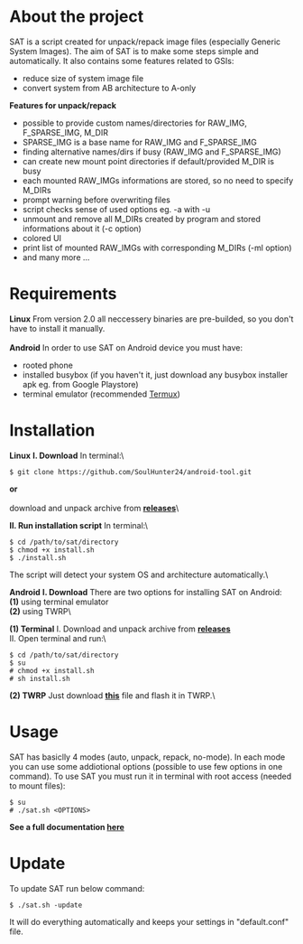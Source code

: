 # About the project

SAT is a script created for unpack/repack image files (especially Generic System Images). The aim of SAT is to make some steps simple and automatically. It also contains some features related to GSIs:

- reduce size of system image file
- convert system from AB architecture to A-only

**Features for unpack/repack**
* possible to provide custom names/directories for RAW_IMG, F_SPARSE_IMG, M_DIR
* SPARSE_IMG is a base name for RAW_IMG and F_SPARSE_IMG
* finding alternative names/dirs if busy (RAW_IMG and F_SPARSE_IMG)
* can create new mount point directories if default/provided M_DIR is busy
* each mounted RAW_IMGs informations are stored, so no need to specify M_DIRs
* prompt warning before overwriting files
* script checks sense of used options eg. -a with -u
* unmount and remove all M_DIRs created by program and stored informations about it (-c option)
* colored UI
* print list of mounted RAW_IMGs with corresponding M_DIRs (-ml option)
* and many more ...

# Requirements

**Linux**
From version 2.0 all neccessery binaries are pre-builded, so you don't have to install it manually.\
<br>
**Android**
In order to use SAT on Android device you must have:
* rooted phone
* installed busybox (if you haven't it, just download any busybox installer apk eg. from Google Playstore)
* terminal emulator (recommended [Termux])

# Installation

**Linux**
__I. Download__
In terminal:\
```
$ git clone https://github.com/SoulHunter24/android-tool.git
```
**or**\
<br>
download and unpack archive from **[releases]**\

__II. Run installation script__
In terminal:\
```
$ cd /path/to/sat/directory
$ chmod +x install.sh
$ ./install.sh
```
The script will detect your system OS and architecture automatically.\

**Android**
__I. Download__
There are two options for installing SAT on Android:\
**(1)** using terminal emulator\
**(2)** using TWRP\

**(1) Terminal**
I. Download and unpack archive from **[releases]**\
II. Open terminal and run:\
```
$ cd /path/to/sat/directory
$ su
# chmod +x install.sh
# sh install.sh
```

**(2) TWRP**
Just download **[this]** file and flash it in TWRP.\

# Usage
SAT has basiclly 4 modes (auto, unpack, repack, no-mode). In each mode you can use some addiotional options (possible to use few options in one command). To use SAT you must run it in terminal with root access (needed to mount files):
```
$ su
# ./sat.sh <OPTIONS>
```
**See a full documentation [here]**

# Update
To update SAT run below command:
```
$ ./sat.sh -update
```
It will do everything automatically and keeps your settings in "default.conf" file.


   [releases]: <https://github.com/SoulHunter24/android-tool/releases>
   [here]: <https://github.com/SoulHunter24/android-tool/blob/master/documentation.md>
   [this]: <https://github.com/SoulHunter24/android-tool/releases>
   [Termux]: <https://termux.com/>
   
